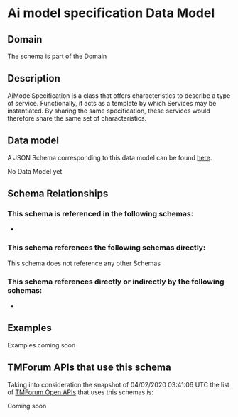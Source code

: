 # Ai model specification Data Model

## Domain

The  schema is part of the  Domain

## Description

AiModelSpecification is a class that offers characteristics to describe a type of service.
Functionally, it acts as a template by which Services may be instantiated. By sharing the same  specification, these services would therefore share the same set of characteristics.

## Data model

A JSON Schema corresponding to this data model can be found
[here](https://github.com/tmforum-rand/schemas/blob/candidates/Common/AiModelSpecification.schema.json).

No Data Model yet

## Schema Relationships

### This schema is referenced in the following schemas:

-

### This schema references the following schemas directly:

This schema does not reference any other Schemas

### This schema references directly or indirectly by the following schemas:

-



## Examples

Examples coming soon

## TMForum APIs that use this schema

Taking into consideration the snapshot of 04/02/2020 03:41:06 UTC the list of [TMForum Open APIs](https://www.tmforum.org/open-apis/) that uses this schemas is:

Coming soon
